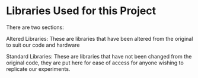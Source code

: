 # Libraries Used for this Project

There are two sections:

  Altered Libraries:
      These are libraries that have been altered from the original to suit our code and hardware
      
 Standard Libraries:
    These are libraries that have not been changed from the original code, they are put here for ease of access for anyone wishing to replicate our experiments.
